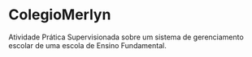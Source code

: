 # ColegioMerlyn

Atividade Prática Supervisionada sobre um sistema de gerenciamento escolar de uma escola de Ensino Fundamental.
